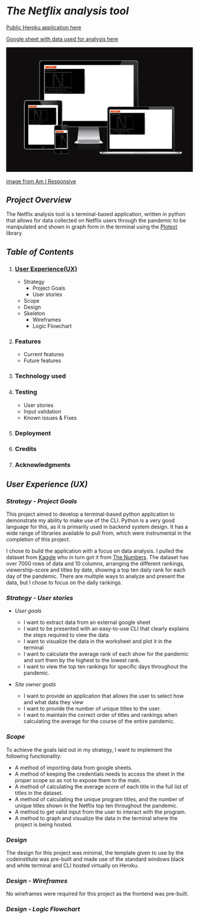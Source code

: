 # ***The Netflix analysis tool***
[Public Heroku application here](https://milestone3-mattm.herokuapp.com/)

[Google sheet with data used for analysis here](https://docs.google.com/spreadsheets/d/17R_6HWEAwSK1co3U75EFtQCfpvsylo-q3HqG1_y9ALw/edit#gid=0)

![am+i_responsive](assets/images/am_i_responsive.jpg)

[image from Am I Responsive](https://ui.dev/amiresponsive?url=https://milestone3-mattm.herokuapp.com/)

## ***Project Overview***
The Netflix analysis tool is s terminal-based application, written in python that allows for data collected on Netflix users through the pandemic to be manipulated and shown in graph form in the terminal using the [Plotext](https://pypi.org/project/plotext/) library.

## ***Table of Contents***
1. ### [User Experience(UX)](User)
    * Strategy
        * Project Goals
        * User stories
    * Scope
    * Design
    * Skeleton
        * Wireframes 
        * Logic Flowchart
2. ### Features
    * Current features
    * Future features
3. ### Technology used
4. ### Testing
    * User stories
    * Input validation
    * Known issues & Fixes
5.  ### Deployment
6. ### Credits
7. ### Acknowledgments

## ***User Experience (UX)***
### ***Strategy*** -  *Project Goals*
This project aimed to develop a terminal-based python application to demonstrate my ability to make use of the CLI. Python is a very good language for this, as it is primarily used in backend system design. It has a wide range of libraries available to pull from, which were instrumental in the completion of this project.

I chose to build the application with a focus on data analysis. I pulled the dataset from [Kaggle](https://www.kaggle.com/datasets/prasertk/netflix-daily-top-10-in-us) who in turn got it from [The Numbers](https://www.the-numbers.com/netflix-top-10). 
The dataset has over 7000 rows of data and 10 columns, arranging the different rankings, viewership-score and titles by date, showing a top ten daily rank for each day of the pandemic. There are multiple ways to analyze and present the data, but I chose to focus on the daily rankings.

### ***Strategy*** -  *User stories*
* *User goals*
    * I want to extract data from an external google sheet
    * I want to be presented with an easy-to-use CLI that clearly explains the steps required to view the data
    * I want to visualize the data in the worksheet and plot it in the terminal
    * I want to calculate the average rank of each show for the pandemic and sort them by the highest to the lowest rank.
    * I want to view the top ten rankings for specific days throughout the pandemic.

* *Site owner goals*
    * I want to provide an application that allows the user to select how and what data they view
    * I want to provide the number of unique titles to the user.
    * I want to maintain the correct order of titles and rankings when calculating the average for the course of the entire pandemic.

### ***Scope***
To achieve the goals laid out in my strategy, I want to implement the following functionality:
* A method of importing data from google sheets.
* A method of keeping the credentials needs to access the sheet in the proper scope so as not to expose them to the main.
* A method of calculating the average score of each title in the full list of titles in the dataset.
* A method of calculating the unique program titles, and the number of unique titles shown in the Netflix top ten throughout the pandemic.
* A method to get valid input from the user to interact with the program.
* A method to graph and visualize the data in the terminal where the project is being hosted. 

### ***Design*** 
The design for this project was minimal, the template given to use by the codeinstitute was pre-built and made use of the standard windows black and white terminal and CLI hosted virtually on Heroku.

### ***Design - Wireframes*** 
No wireframes were required for this project as the frontend was pre-built.

### ***Design - Logic Flowchart***
